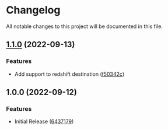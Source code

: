 # Changelog

All notable changes to this project will be documented in this file.

## [1.1.0](https://github.com/fdmsantos/terraform-aws-kinesis-firehose/compare/v1.0.0...v1.1.0) (2022-09-13)


### Features

* Add support to redshift destination ([f50342c](https://github.com/fdmsantos/terraform-aws-kinesis-firehose/commit/f50342cf660fc49f5c00fe87b876913fc1b55e2f))

## 1.0.0 (2022-09-12)


### Features

* Initial Release ([6437179](https://github.com/fdmsantos/terraform-aws-kinesis-firehose/commit/6437179ae196adc2b7684130cbca3b6bc019dae2))
